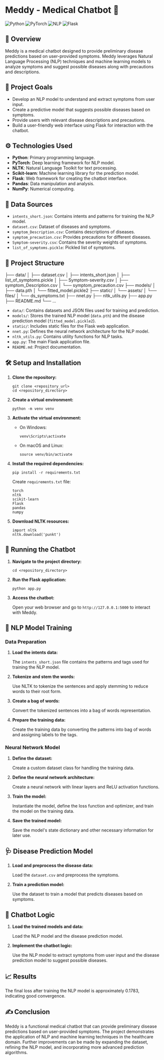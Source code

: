 # Meddy - Medical Chatbot 🤖

![Python](https://img.shields.io/badge/Python-3.x-blue)
![PyTorch](https://img.shields.io/badge/PyTorch-1.x-orange)
![NLP](https://img.shields.io/badge/NLP-Natural%20Language%20Processing-green)
![Flask](https://img.shields.io/badge/Flask-Web%20App-yellow)

## 📌 Overview

Meddy is a medical chatbot designed to provide preliminary disease predictions based on user-provided symptoms. Meddy leverages Natural Language Processing (NLP) techniques and machine learning models to analyze symptoms and suggest possible diseases along with precautions and descriptions.

## 🎯 Project Goals

-   Develop an NLP model to understand and extract symptoms from user input.
-   Create a predictive model that suggests possible diseases based on symptoms.
-   Provide users with relevant disease descriptions and precautions.
-   Build a user-friendly web interface using Flask for interaction with the chatbot.

## ⚙️ Technologies Used

-   **Python**: Primary programming language.
-   **PyTorch**: Deep learning framework for NLP model.
-   **NLTK**: Natural Language Toolkit for text processing.
-   **Scikit-learn**: Machine learning library for the prediction model.
-   **Flask**: Web framework for creating the chatbot interface.
-   **Pandas**: Data manipulation and analysis.
-   **NumPy**: Numerical computing.

## 📂 Data Sources

-   `intents_short.json`: Contains intents and patterns for training the NLP model.
-   `dataset.csv`: Dataset of diseases and symptoms.
-   `symptom_Description.csv`: Contains descriptions of diseases.
-   `symptom_precaution.csv`: Provides precautions for different diseases.
-   `Symptom-severity.csv`: Contains the severity weights of symptoms.
-   `list_of_symptoms.pickle`: Pickled list of symptoms.

## 🧱 Project Structure

├── data/
│ ├── dataset.csv
│ ├── intents_short.json
│ ├── list_of_symptoms.pickle
│ ├── Symptom-severity.csv
│ ├── symptom_Description.csv
│ └── symptom_precaution.csv
├── models/
│ ├── data.pth
│ └── fitted_model.pickle2
├── static/
│ └── assets/
│ └── files/
│ └── ds_symptoms.txt
├── nnet.py
├── nltk_utils.py
├── app.py
├── README.md
└── ...


-   `data/`: Contains datasets and JSON files used for training and prediction.
-   `models/`: Stores the trained NLP model (`data.pth`) and the disease prediction model (`fitted_model.pickle2`).
-   `static/`: Includes static files for the Flask web application.
-   `nnet.py`: Defines the neural network architecture for the NLP model.
-   `nltk_utils.py`: Contains utility functions for NLP tasks.
-   `app.py`: The main Flask application file.
-   `README.md`: Project documentation.

## 🛠️ Setup and Installation

1.  **Clone the repository:**

    ```
    git clone <repository_url>
    cd <repository_directory>
    ```

2.  **Create a virtual environment:**

    ```
    python -m venv venv
    ```

3.  **Activate the virtual environment:**

    -   On Windows:

        ```
        venv\Scripts\activate
        ```

    -   On macOS and Linux:

        ```
        source venv/bin/activate
        ```

4.  **Install the required dependencies:**

    ```
    pip install -r requirements.txt
    ```

    Create `requirements.txt` file:

    ```
    torch
    nltk
    scikit-learn
    Flask
    pandas
    numpy
    ```

5.  **Download NLTK resources:**

    ```
    import nltk
    nltk.download('punkt')
    ```

## 🚀 Running the Chatbot

1.  **Navigate to the project directory:**

    ```
    cd <repository_directory>
    ```

2.  **Run the Flask application:**

    ```
    python app.py
    ```

3.  **Access the chatbot:**

    Open your web browser and go to `http://127.0.0.1:5000` to interact with Meddy.

## 🧠 NLP Model Training

### Data Preparation

1.  **Load the intents data:**

    The `intents_short.json` file contains the patterns and tags used for training the NLP model.
2.  **Tokenize and stem the words:**

    Use NLTK to tokenize the sentences and apply stemming to reduce words to their root form.
3.  **Create a bag of words:**

    Convert the tokenized sentences into a bag of words representation.
4.  **Prepare the training data:**

    Create the training data by converting the patterns into bag of words and assigning labels to the tags.

### Neural Network Model

1.  **Define the dataset:**

    Create a custom dataset class for handling the training data.
2.  **Define the neural network architecture:**

    Create a neural network with linear layers and ReLU activation functions.
3.  **Train the model:**

    Instantiate the model, define the loss function and optimizer, and train the model on the training data.
4.  **Save the trained model:**

    Save the model's state dictionary and other necessary information for later use.

## 🩺 Disease Prediction Model

1.  **Load and preprocess the disease data:**

    Load the `dataset.csv` and preprocess the symptoms.
2.  **Train a prediction model:**

    Use the dataset to train a model that predicts diseases based on symptoms.

## 💬 Chatbot Logic

1.  **Load the trained models and data:**

    Load the NLP model and the disease prediction model.
2.  **Implement the chatbot logic:**

    Use the NLP model to extract symptoms from user input and the disease prediction model to suggest possible diseases.

## 📈 Results

The final loss after training the NLP model is approximately 0.1783, indicating good convergence.

## ✍️ Conclusion

Meddy is a functional medical chatbot that can provide preliminary disease predictions based on user-provided symptoms. The project demonstrates the application of NLP and machine learning techniques in the healthcare domain. Further improvements can be made by expanding the dataset, refining the NLP model, and incorporating more advanced prediction algorithms.
